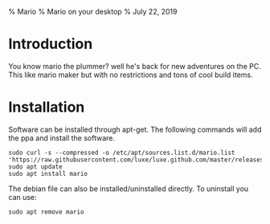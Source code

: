 % Mario
% Mario on your desktop
% July 22, 2019


# Introduction
You know mario the plummer? well he's back for new adventures on the PC.  This like mario maker but with no restrictions and tons of cool build items.  


# Installation
Software can be installed through apt-get.  The following commands will add the ppa and install the software.  
```
sudo curl -s --compressed -o /etc/apt/sources.list.d/mario.list 'https://raw.githubusercontent.com/luxe/luxe.github.com/master/releases/mario/mario.list'
sudo apt update
sudo apt install mario

```
The debian file can also be installed/uninstalled directly.  To uninstall you can use:  
```
sudo apt remove mario
```


